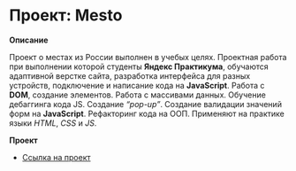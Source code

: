 # **Проект: Mesto**


**Описание**

Проект о местах из России выполнен в учебых целях. Проектная работа при выполнении которой студенты **Яндекс Практикума**, обучаются адаптивной верстке сайта, разработка интерфейса для разных устройств, подключение и написание кода на **JavaScript**. Работа с **DOM**, создание элементов. Работа с массивами данных. Обучение дебаггинга кода JS. Создание *“pop-up”*. Создание валидации значений форм на **JavaScript**. Рефакторинг кода на ООП. Применяют на практике языки *HTML*, *CSS* и *JS*. 


**Проект**

* [Ссылка на проект](https://andreysukhov52.github.io/mesto//)



